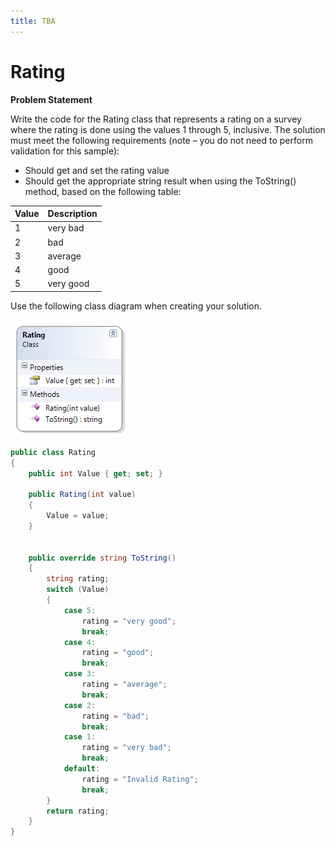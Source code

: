 ```yaml
---
title: TBA
---
```

# Rating

**Problem Statement**

Write the code for the Rating class that represents a rating on a survey where the rating is done using the values 1 through 5, inclusive. The solution must meet the following requirements (note – you do not need to perform validation for this sample):

* Should get and set the rating value
* Should get the appropriate string result when using the ToString() method, based on the following table:

Value | Description
------|------------
1     | very bad
2     | bad
3     | average
4     | good
5     | very good

Use the following class diagram when creating your solution.
 
![](H-Rating.png)

```csharp
public class Rating
{
    public int Value { get; set; }

    public Rating(int value)
    {
        Value = value;
    }


    public override string ToString()
    {
        string rating;
        switch (Value)
        {
            case 5:
                rating = "very good";
                break;
            case 4:
                rating = "good";
                break;
            case 3:
                rating = "average";
                break;
            case 2:
                rating = "bad";
                break;
            case 1:
                rating = "very bad";
                break;
            default:
                rating = "Invalid Rating";
                break;
        }
        return rating;
    }
}
```
